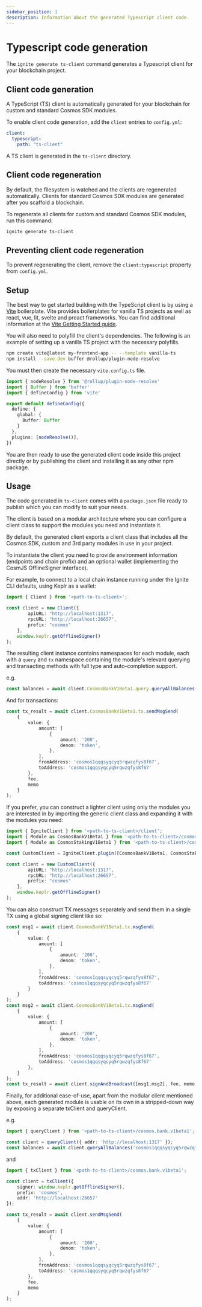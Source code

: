 ```yaml
---
sidebar_position: 1
description: Information about the generated Typescript client code.
---
```


# Typescript code generation

The `ignite generate ts-client` command generates a Typescript client for your blockchain project.

## Client code generation

A TypeScript (TS) client is automatically generated for your blockchain for custom and standard Cosmos SDK modules.

To enable client code generation, add the `client` entries to `config.yml`:

```yaml
client:
  typescript:
    path: "ts-client"
```

A TS client is generated in the `ts-client` directory.

## Client code regeneration

By default, the filesystem is watched and the clients are regenerated automatically. Clients for standard Cosmos SDK modules are generated after you scaffold a blockchain.

To regenerate all clients for custom and standard Cosmos SDK modules, run this command:

```bash
ignite generate ts-client
```

## Preventing client code regeneration	

To prevent regenerating the client, remove the `client:typescript` property from `config.yml`.	

## Setup

The best way to get started building with the TypeScript client is by using a [Vite](https://vitejs.dev/) boilerplate. Vite provides boilerplates for vanilla TS projects as well as react, vue, lit, svelte and preact frameworks.
You can find additional information at the [Vite Getting Started guide](https://vitejs.dev/guide/).

You will also need to polyfill the client's dependencies. The following is an example of setting up a vanilla TS project with the necessary polyfills.

```bash
npm create vite@latest my-frontend-app -- --template vanilla-ts
npm install --save-dev buffer @rollup/plugin-node-resolve
```

You must then create the necessary `vite.config.ts` file.

```typescript
import { nodeResolve } from '@rollup/plugin-node-resolve'
import { Buffer } from 'buffer'
import { defineConfig } from 'vite'

export default defineConfig({
  define: {
    global: {
      Buffer: Buffer
    }
  },
  plugins: [nodeResolve()],
})
```

You are then ready to use the generated client code inside this project directly or by publishing the client and installing it as any other npm package.

## Usage

The code generated in `ts-client` comes with a `package.json` file ready to publish which you can modify to suit your needs.

The client is based on a modular architecture where you can configure a client class to support the modules you need and instantiate it.

By default, the generated client exports a client class that includes all the Cosmos SDK, custom and 3rd party modules in use in your project.

To instantiate the client you need to provide environment information (endpoints and chain prefix) and an optional wallet (implementing the CosmJS OfflineSigner interface).

For example, to connect to a local chain instance running under the Ignite CLI defaults, using Keplr as a wallet:

```typescript
import { Client } from '<path-to-ts-client>';

const client = new Client({ 
		apiURL: "http://localhost:1317",
		rpcURL: "http://localhost:26657",
		prefix: "cosmos"
	},
	window.keplr.getOfflineSigner()
);
```

The resulting client instance contains namespaces for each module, each with a `query` and `tx` namespace containing the module's relevant querying and transacting methods with full type and auto-completion support. 

e.g.

```typescript
const balances = await client.CosmosBankV1Beta1.query.queryAllBalances('cosmos1qqqsyqcyq5rqwzqfys8f67');
```

And for transactions:

```typescript
const tx_result = await client.CosmosBankV1Beta1.tx.sendMsgSend(
	{ 
		value: {
			amount: [
				{
					amount: '200',
					denom: 'token',
				},
			],
			fromAddress: 'cosmos1qqqsyqcyq5rqwzqfys8f67',
			toAddress: 'cosmos1qqqsyqcyq5rqwzqfys8f67'
		},
		fee,
		memo
	}
);
```

If you prefer, you can construct a lighter client using only the modules you are interested in by importing the generic client class and expanding it with the modules you need:

```typescript
import { IgniteClient } from '<path-to-ts-client>/client';
import { Module as CosmosBankV1Beta1 } from '<path-to-ts-client>/cosmos.bank.v1beta1'
import { Module as CosmosStakingV1Beta1 } from '<path-to-ts-client>/cosmos.staking.v1beta1'

const CustomClient = IgniteClient.plugin([CosmosBankV1Beta1, CosmosStakingV1Beta1]);

const client = new CustomClient({ 
		apiURL: "http://localhost:1317",
		rpcURL: "http://localhost:26657",
		prefix: "cosmos"
	},
	window.keplr.getOfflineSigner()
);
```

You can also construct TX messages separately and send them in a single TX using a global signing client like so:

```typescript
const msg1 = await client.CosmosBankV1Beta1.tx.msgSend(
	{ 
		value: {
			amount: [
				{
					amount: '200',
					denom: 'token',
				},
			],
			fromAddress: 'cosmos1qqqsyqcyq5rqwzqfys8f67',
			toAddress: 'cosmos1qqqsyqcyq5rqwzqfys8f67'
		}
	}
);
const msg2 = await client.CosmosBankV1Beta1.tx.msgSend(
	{ 
		value: {
			amount: [
				{
					amount: '200',
					denom: 'token',
				},
			],
			fromAddress: 'cosmos1qqqsyqcyq5rqwzqfys8f67',
			toAddress: 'cosmos1qqqsyqcyq5rqwzqfys8f67'
		},
	}
);
const tx_result = await client.signAndBroadcast([msg1,msg2], fee, memo);
```

Finally, for additional ease-of-use, apart from the modular client mentioned above, each generated module is usable on its own in a stripped-down way by exposing a separate txClient and queryClient.

e.g.

```typescript
import { queryClient } from '<path-to-ts-client>/cosmos.bank.v1beta1';

const client = queryClient({ addr: 'http://localhost:1317' });
const balances = await client.queryAllBalances('cosmos1qqqsyqcyq5rqwzqfys8f67');
```

and

```typescript
import { txClient } from '<path-to-ts-client>/cosmos.bank.v1beta1';

const client = txClient({
	signer: window.keplr.getOfflineSigner(),
	prefix: 'cosmos',
	addr: 'http://localhost:26657'
});

const tx_result = await client.sendMsgSend(
	{ 
		value: {
			amount: [
				{
					amount: '200',
					denom: 'token',
				},
			],
			fromAddress: 'cosmos1qqqsyqcyq5rqwzqfys8f67',
			toAddress: 'cosmos1qqqsyqcyq5rqwzqfys8f67'
		},
		fee,
		memo
	}
);
```
